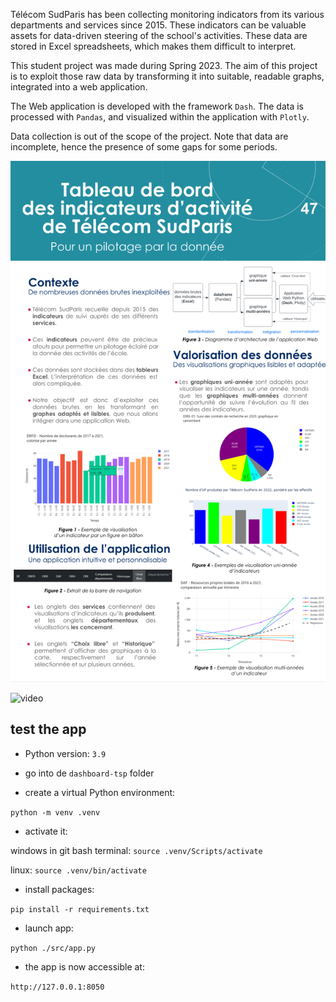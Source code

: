 
Télécom SudParis has been collecting monitoring indicators from its various departments and services since 2015. These indicators can be valuable assets for data-driven steering of the school's activities. These data are stored in Excel spreadsheets, which makes them difficult to interpret.

This student project was made during Spring 2023. The aim of this project is to exploit those raw data by transforming it into suitable, readable graphs, integrated into a web application.

The Web application is developed with the framework ``Dash``. The data is processed with ``Pandas``, and visualized within the application with ``Plotly``. 

Data collection is out of the scope of the project. Note that data are incomplete, hence the presence of some gaps for some periods.

![image](./documents/dashboard_TSP.png)

![video](./documents/demo.gif)



## test the app

- Python version: ``3.9``
  
- go into de ```dashboard-tsp``` folder

- create a virtual Python environment:

```python -m venv .venv```

- activate it:

windows in git bash terminal: ```source .venv/Scripts/activate```

linux: ```source .venv/bin/activate```

- install packages:

```pip install -r requirements.txt```

- launch app:

```python ./src/app.py```


- the app is now accessible at:

```http://127.0.0.1:8050```


